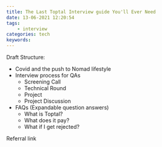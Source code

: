 ```yaml
---
title: The Last Toptal Interview guide You'll Ever Need 
date: 13-06-2021 12:20:54
tags:
    - interview
categories: tech
keywords: 
---
```


Draft Structure: 
- Covid and the push to Nomad lifestyle
- Interview process for QAs
    - Screening Call
    - Technical Round
    - Project
    - Project Discussion
- FAQs (Expandable question answers)
    - What is Toptal?
    - What does it pay?
    - What if I get rejected?

Referral link
